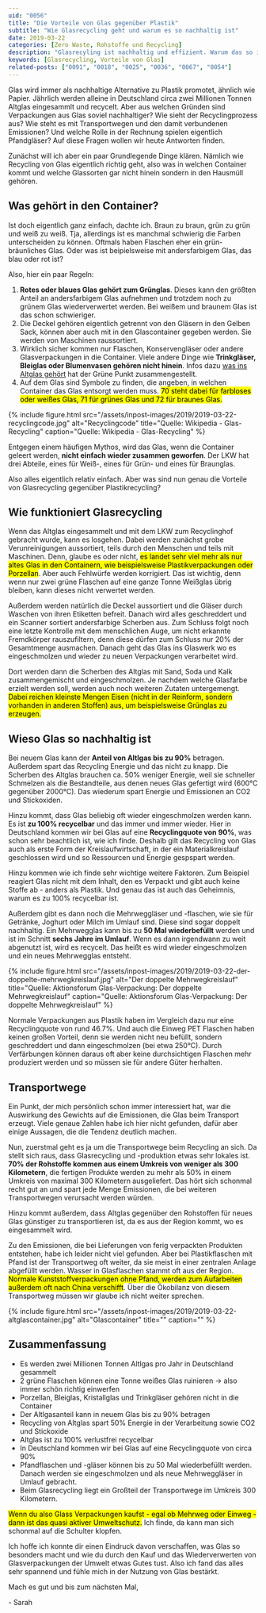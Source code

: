 ```yaml
---
uid: "0056"
title: "Die Vorteile von Glas gegenüber Plastik"
subtitle: "Wie Glasrecycling geht und warum es so nachhaltig ist"
date: 2019-03-22
categories: [Zero Waste, Rohstoffe und Recycling]
description: "Glasrecyling ist nachhaltig und effizient. Warum das so ist und wie Altglas recycelt wird erkläre ich dir in diesem Beitrag."
keywords: [Glasrecycling, Vorteile von Glas]
related-posts: ["0091", "0018", "0025", "0036", "0067", "0054"]
---
```

Glas wird immer als nachhaltige Alternative zu Plastik promotet, ähnlich wie Papier. Jährlich werden alleine in Deutschland circa zwei Millionen Tonnen Altglas eingesammlt und recycelt. Aber aus welchen Gründen sind Verpackungen aus Glas soviel nachhaltiger? Wie sieht der Recyclingprozess aus? Wie steht es mit Transportwegen und den damit verbundenen Emissionen? Und welche Rolle in der Rechnung spielen eigentlich Pfandgläser? Auf diese Fragen wollen wir heute Antworten finden.

Zunächst will ich aber ein paar Grundlegende Dinge klären. Nämlich wie Recycling von Glas eigentlich richtig geht, also was in welchen Container kommt und welche Glassorten gar nicht hinein sondern in den Hausmüll gehören.

## Was gehört in den Container?
Ist doch eigentlich ganz einfach, dachte ich. Braun zu braun, grün zu grün und weiß zu weiß. Tja, allerdings ist es manchmal schwierig die Farben unterscheiden zu können. Oftmals haben Flaschen eher ein grün-bräunliches Glas. Oder was ist beipielsweise mit andersfarbigem Glas, das blau oder rot ist?

Also, hier ein paar Regeln:
1. **Rotes oder blaues Glas gehört zum Grünglas**. Dieses kann den größten Anteil an andersfarbigem Glas aufnehmen und trotzdem noch zu grünem Glas wiederverwertet werden. Bei weißem und braunem Glas ist das schon schwieriger.
2. Die Deckel gehören eigentlich getrennt von den Gläsern in den Gelben Sack, können aber auch mit in den Glascontainer gegeben werden. Sie werden von Maschinen raussortiert.
3. Wirklich sicher kommen nur Flaschen, Konservengläser oder andere Glasverpackungen in die Container. Viele andere Dinge wie **Trinkgläser, Bleiglas oder Blumenvasen gehören nicht hinein**. Infos dazu [was ins Altglas gehört](https://www.gruener-punkt.de/fileadmin/layout/redaktion/Download/Der_Gruene_Punkt/Fehlwurfvermeidung/deutsch/TRENNHILFE_GLAS_DE.pdf "Quelle: www.gruener-punkt.de") hat der Grüne Punkt zusammengestellt.
4. Auf dem Glas sind Symbole zu finden, die angeben, in welchen Container das Glas entsorgt werden muss. <mark>70 steht dabei für farbloses oder weißes Glas, 71 für grünes Glas und 72 für braunes Glas.</mark>

{% include figure.html src="/assets/inpost-images/2019/2019-03-22-recyclingcode.jpg" alt="Recyclingcode" title="Quelle: Wikipedia - Glas-Recycling" caption="Quelle: Wikipedia - Glas-Recycling" %}

Entgegen einem häufigen Mythos, wird das Glas, wenn die Container geleert werden, **nicht einfach wieder zusammen geworfen**. Der LKW hat drei Abteile, eines für Weiß-, eines für Grün- und eines für Braunglas.

Also alles eigentlich relativ einfach. Aber was sind nun genau die Vorteile von Glasrecycling gegenüber Plastikrecycling?

## Wie funktioniert Glasrecycling
Wenn das Altglas eingesammelt und mit dem LKW zum Recyclinghof gebracht wurde, kann es losgehen. Dabei werden zunächst grobe Verunreinigungen aussortiert, teils durch den Menschen und teils mit Maschinen. Denn, glaube es oder nicht, <mark>es landet sehr viel mehr als nur altes Glas in den Containern, wie beispielsweise Plastikverpackungen oder Porzellan</mark>. Aber auch Fehlwürfe werden korrigiert. Das ist wichtig, denn wenn nur zwei grüne Flaschen auf eine ganze Tonne Weißglas übrig bleiben, kann dieses nicht verwertet werden.

Außerdem werden natürlich die Deckel aussortiert und die Gläser durch Waschen von ihren Etiketten befreit. Danach wird alles geschreddert und ein Scanner sortiert andersfarbige Scherben aus. Zum Schluss folgt noch eine letzte Kontrolle mit dem menschlichen Auge, um nicht erkannte Fremdkörper rauszufiltern, denn diese dürfen zum Schluss nur 20% der Gesamtmenge ausmachen. Danach geht das Glas ins Glaswerk wo es eingeschmolzen und wieder zu neuen Verpackungen verarbeitet wird.

Dort werden dann die Scherben des Altglas mit Sand, Soda und Kalk zusammengemischt und eingeschmolzen. Je nachdem welche Glasfarbe erzielt werden soll, werden auch noch weiteren Zutaten untergemengt. <mark>Dabei reichen kleinste Mengen Eisen (nicht in der Reinform, sondern vorhanden in anderen Stoffen) aus, um beispielsweise Grünglas zu erzeugen.</mark>

## Wieso Glas so nachhaltig ist
Bei neuem Glas kann der **Anteil von Altlgas bis zu 90%** betragen. Außerdem spart das Recycling Energie und das nicht zu knapp. Die Scherben des Altglas brauchen ca. 50% weniger Energie, weil sie schneller Schmelzen als die Bestandteile, aus denen neues Glas gefertigt wird (600°C gegenüber 2000°C). Das wiederum spart Energie und Emissionen an CO2 und Stickoxiden.

Hinzu kommt, dass Glas beliebig oft wieder eingeschmolzen werden kann. Es ist **zu 100% recycelbar** und das immer und immer wieder. Hier in Deutschland kommen wir bei Glas auf eine **Recyclingquote von 90%**, was schon sehr beachtlich ist, wie ich finde. Deshalb gilt das Recycling von Glas auch als erste Form der Kreislaufwirtschaft, in der ein Materialkreislauf geschlossen wird und so Ressourcen und Energie gespspart werden.

Hinzu kommen wie ich finde sehr wichtige weitere Faktoren. Zum Beispiel reagiert Glas nicht mit dem Inhalt, den es Verpackt und gibt auch keine Stoffe ab - anders als Plastik. Und genau das ist auch das Geheimnis, warum es zu 100% recycelbar ist.

Außerdem gibt es dann noch die Mehrweggläser und -flaschen, wie sie für Getränke, Joghurt oder Milch im Umlauf sind. Diese sind sogar doppelt nachhaltig. Ein Mehrwegglas kann bis zu **50 Mal wiederbefüllt** werden und ist im Schnitt **sechs Jahre im Umlauf**. Wenn es dann irgendwann zu weit abgenutzt ist, wird es recycelt. Das heißt es wird wieder eingeschmolzen und ein neues Mehrwegglas entsteht.

{% include figure.html src="/assets/inpost-images/2019/2019-03-22-der-doppelte-mehrwegkreislauf.jpg" alt="Der doppelte Mehrwegkreislauf" title="Quelle: Aktionsforum Glas-Verpackung: Der doppelte Mehrwegkreislauf" caption="Quelle: Aktionsforum Glas-Verpackung: Der doppelte Mehrwegkreislauf" %}

Normale Verpackungen aus Plastik haben im Vergleich dazu nur eine Recyclingquote von rund 46.7%. Und auch die Einweg PET Flaschen haben keinen großen Vorteil, denn sie werden nicht neu befüllt, sondern geschreddert und dann eingeschmolzen (bei etwa 250°C). Durch Verfärbungen können daraus oft aber keine durchsichtigen Flaschen mehr produziert werden und so müssen sie für andere Güter herhalten.

## Transportwege
Ein Punkt, der mich persönlich schon immer interessiert hat, war die Auswirkung des Gewichts auf die Emissionen, die Glas beim Transport erzeugt. Viele genaue Zahlen habe ich hier nicht gefunden, dafür aber einige Aussagen, die die Tendenz deutlich machen.

Nun, zuerstmal geht es ja um die Transportwege beim Recycling an sich. Da stellt sich raus, dass Glasrecycling und -produktion etwas sehr lokales ist. **70% der Rohstoffe kommen aus einem Umkreis von weniger als 300 Kilometern**, die fertigen Produkte werden zu mehr als 50% in einem Umkreis von maximal 300 Kilometern ausgeliefert. Das hört sich schonmal recht gut an und spart jede Menge Emissionen, die bei weiteren Transportwegen verursacht werden würden.

Hinzu kommt außerdem, dass Altglas gegenüber den Rohstoffen für neues Glas günstiger zu transportieren ist, da es aus der Region kommt, wo es eingesammelt wird.

Zu den Emissionen, die bei Lieferungen von ferig verpackten Produkten entstehen, habe ich leider nicht viel gefunden. Aber bei Plastikflaschen mit Pfand ist der Transportweg oft weiter, da sie meist in einer zentralen Anlage abgefüllt werden. Wasser in Glasflaschen stammt oft aus der Region. <mark>Normale Kunststoffverpackungen ohne Pfand, werden zum Aufarbeiten außerdem oft nach China verschifft</mark>. Über die Ökobilanz von diesem Transportweg müssen wir glaube ich nicht weiter sprechen.

{% include figure.html src="/assets/inpost-images/2019/2019-03-22-altglascontainer.jpg" alt="Glascontainer" title="" caption="" %}

## Zusammenfassung
- Es werden zwei Millionen Tonnen Altlgas pro Jahr in Deutschland gesammelt
- 2 grüne Flaschen können eine Tonne weißes Glas ruinieren -> also immer schön richtig einwerfen
- Porzellan, Bleiglas, Kristallglas und Trinkgläser gehören nicht in die Container
- Der Altlgasanteil kann in neuem Glas bis zu 90% betragen
- Recycling von Altglas spart 50% Energie in der Verarbeitung sowie CO2 und Stickoxide
- Altglas ist zu 100% verlustfrei recycelbar
- In Deutschland kommen wir bei Glas auf eine Recyclingquote von circa 90%
- Pfandflaschen und -gläser können bis zu 50 Mal wiederbefüllt werden. Danach werden sie eingeschmolzen und als neue Mehrweggläser in Umlauf gebracht.
- Beim Glasrecycling liegt ein Großteil der Transportwege im Umkreis 300 Kilometern.

<mark>Wenn du also Glass Verpackungen kaufst - egal ob Mehrweg oder Einweg - dann ist das quasi aktiver Umweltschutz.</mark> Ich finde, da kann man sich schonmal auf die Schulter klopfen.

Ich hoffe ich konnte dir einen Eindruck davon verschaffen, was Glas so besonders macht und wie du durch den Kauf und das Wiederverwerten von Glasverpackungen der Umwelt etwas Gutes tust. Also ich fand das alles sehr spannend und fühle mich in der Nutzung von Glas bestärkt.

Mach es gut und bis zum nächsten Mal,

\- Sarah
